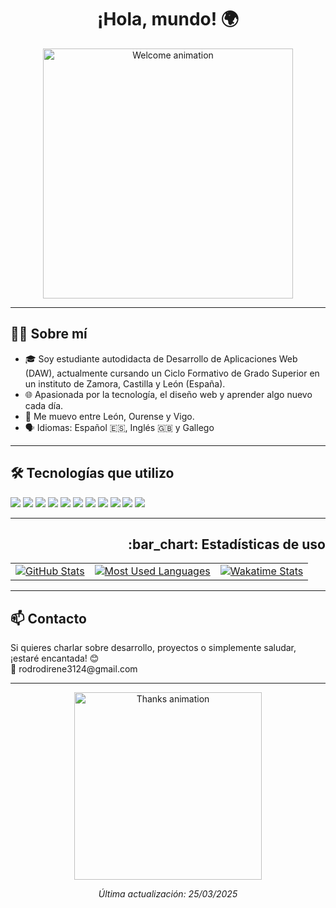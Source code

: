 <h1 align="center">¡Hola, mundo! 🌍</h1>

<p align="center">
  <img src="https://user-images.githubusercontent.com/73097560/115834477-dbab4500-a447-11eb-908a-139a6edaec5c.gif" alt="Welcome animation" width="400">
</p>

---

<h2 align="left">🙋‍♀️ Sobre mí</h2>

- 🎓 Soy estudiante autodidacta de Desarrollo de Aplicaciones Web (DAW), actualmente cursando un Ciclo Formativo de Grado Superior en un instituto de Zamora, Castilla y León (España).
- 🌐 Apasionada por la tecnología, el diseño web y aprender algo nuevo cada día.
- 📍 Me muevo entre León, Ourense y Vigo.
- 🗣️ Idiomas: Español 🇪🇸, Inglés 🇬🇧 y Gallego 

---

<h2 align="left">🛠️ Tecnologías que utilizo</h2>

<p>
  <img src="https://img.shields.io/badge/HTML5-E34F26?style=flat-square&logo=html5&logoColor=white"/>
  <img src="https://img.shields.io/badge/CSS3-1572B6?style=flat-square&logo=css3&logoColor=white"/>
  <img src="https://img.shields.io/badge/JavaScript-F7DF1E?style=flat-square&logo=javascript&logoColor=black"/>
  <img src="https://img.shields.io/badge/Java-007396?style=flat-square&logo=java&logoColor=white"/>
  <img src="https://img.shields.io/badge/Python-3776AB?style=flat-square&logo=python&logoColor=white"/>
  <img src="https://img.shields.io/badge/MySQL-4479A1?style=flat-square&logo=mysql&logoColor=white"/>
  <img src="https://img.shields.io/badge/MongoDB-47A248?style=flat-square&logo=mongodb&logoColor=white"/>
  <img src="https://img.shields.io/badge/Linux-FCC624?style=flat-square&logo=linux&logoColor=black"/>
  <img src="https://img.shields.io/badge/Windows-0078D6?style=flat-square&logo=windows&logoColor=white"/>
  <img src="https://img.shields.io/badge/NetBeans-1B6AC6?style=flat-square&logo=apache-netbeans-ide&logoColor=white"/>
  <img src="https://img.shields.io/badge/VS%20Code-007ACC?style=flat-square&logo=visual-studio-code&logoColor=white"/>
</p>

---

<h2 align="right">:bar_chart: Estadísticas de uso</h2>

<table align="center">
  <tr>
    <td align="center">
      <a href="https://github.com/anuraghazra/github-readme-stats">
        <img src="https://github-readme-stats.vercel.app/api?username=irenerodrod&hide=stars,issues&count_private=true&show_icons=true&theme=gotham" alt="GitHub Stats">
      </a>
    </td>
    <td align="center">
      <a href="https://github.com/anuraghazra/github-readme-stats">
        <img src="https://github-readme-stats.vercel.app/api/top-langs/?username=irenerodrod&layout=compact&theme=gotham" alt="Most Used Languages">
      </a>
    </td>
    <td align="center">
      <a href="https://github.com/anuraghazra/github-readme-stats">
        <img src="https://github-readme-stats.vercel.app/api/wakatime?username=irenerodrod" alt="Wakatime Stats">
      </a>
    </td>
  </tr>
</table>

---

<h2 align="left">📫 Contacto</h2>

<p>
  Si quieres charlar sobre desarrollo, proyectos o simplemente saludar, ¡estaré encantada! 😊  
  <br>📧 rodrodirene3124@gmail.com
</p>

---

<p align="center">
  <img src="https://user-images.githubusercontent.com/73097560/115834477-dbab4500-a447-11eb-908a-139a6edaec5c.gif" alt="Thanks animation" width="300">
</p>

<p align="center"><i>Última actualización: 25/03/2025</i></p>
